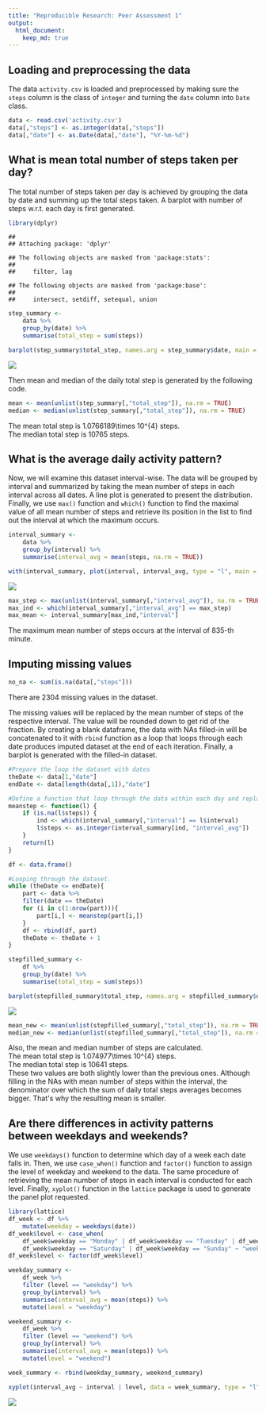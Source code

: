 ```yaml
---
title: "Reproducible Research: Peer Assessment 1"
output: 
  html_document:
    keep_md: true
---
```


## Loading and preprocessing the data
The data `activity.csv` is loaded and preprocessed by making sure the `steps` column is the class of `integer` and turning the `date` column into `Date` class.


```r
data <- read.csv('activity.csv')
data[,"steps"] <- as.integer(data[,"steps"])
data[,"date"] <- as.Date(data[,"date"], "%Y-%m-%d")
```

## What is mean total number of steps taken per day?

The total number of steps taken per day is achieved by grouping the data by date and summing up the total steps taken. A barplot with number of steps w.r.t. each day is first generated.


```r
library(dplyr)
```

```
## 
## Attaching package: 'dplyr'
```

```
## The following objects are masked from 'package:stats':
## 
##     filter, lag
```

```
## The following objects are masked from 'package:base':
## 
##     intersect, setdiff, setequal, union
```

```r
step_summary <- 
    data %>%
    group_by(date) %>%
    summarise(total_step = sum(steps))

barplot(step_summary$total_step, names.arg = step_summary$date, main = "Total Number of Steps Taken Each Day", xlab = "Date", ylab = "Number of Steps")
```

![](PA1_template_files/figure-html/totalstep-1.png)<!-- -->

Then mean and median of the daily total step is generated by the following code.


```r
mean <- mean(unlist(step_summary[,"total_step"]), na.rm = TRUE)
median <- median(unlist(step_summary[,"total_step"]), na.rm = TRUE)
```

The mean total step is 1.0766189\times 10^{4} steps.  
The median total step is 10765 steps.

## What is the average daily activity pattern?

Now, we will examine this dataset interval-wise. The data will be grouped by interval and summarized by taking the mean number of steps in each interval across all dates. A line plot is generated to present the distribution. Finally, we use `max()` function and `which()` function to find the maximal value of all mean number of steps and retrieve its position in the list to find out the interval at which the maximum occurs.


```r
interval_summary <- 
    data %>%
    group_by(interval) %>%
    summarise(interval_avg = mean(steps, na.rm = TRUE))

with(interval_summary, plot(interval, interval_avg, type = "l", main = "Mean Number of Steps Taken in Each 5-min Interval", xlab = "Interval", ylab = "Mean Number of Steps"))
```

![](PA1_template_files/figure-html/intervalmean-1.png)<!-- -->

```r
max_step <- max(unlist(interval_summary[,"interval_avg"]), na.rm = TRUE)
max_ind <- which(interval_summary[,"interval_avg"] == max_step)
max_mean <- interval_summary[max_ind,"interval"]
```

The maximum mean number of steps occurs at the interval of 835-th minute.

## Imputing missing values


```r
no_na <- sum(is.na(data[,"steps"]))
```

There are 2304 missing values in the dataset.

The missing values will be replaced by the mean number of steps of the respective interval. The value will be rounded down to get rid of the fraction. By creating a blank dataframe, the data with NAs filled-in will be concatenated to it with `rbind` function as a loop that loops through each date produces imputed dataset at the end of each iteration. Finally, a barplot is generated with the filled-in dataset.


```r
#Prepare the loop the dataset with dates
theDate <- data[1,"date"]
endDate <- data[length(data[,1]),"date"]

#Define a function that loop through the data within each day and replace NAs with the mean of the steps recorded in each 5-min interval. The values are rounded down since a fraction of a step doesn't exist.
meanstep <- function(l) {
    if (is.na(l$steps)) {
        ind <- which(interval_summary[,"interval"] == l$interval)
        l$steps <- as.integer(interval_summary[ind, "interval_avg"])
    }
    return(l)
}

df <- data.frame()

#Looping through the dataset.
while (theDate <= endDate){
    part <- data %>%
    filter(date == theDate)
    for (i in c(1:nrow(part))){
        part[i,] <- meanstep(part[i,])
    }
    df <- rbind(df, part)
    theDate <- theDate + 1
}

stepfilled_summary <- 
    df %>%
    group_by(date) %>%
    summarise(total_step = sum(steps))

barplot(stepfilled_summary$total_step, names.arg = stepfilled_summary$date, main = "Total Number of Steps Taken Each Day (Missing Values Filled)", xlab = "Date", ylab = "Number of Steps")
```

![](PA1_template_files/figure-html/fillinmissingval-1.png)<!-- -->

```r
mean_new <- mean(unlist(stepfilled_summary[,"total_step"]), na.rm = TRUE)
median_new <- median(unlist(stepfilled_summary[,"total_step"]), na.rm = TRUE)
```

Also, the mean and median number of steps are calculated.  
The mean total step is 1.074977\times 10^{4} steps.  
The median total step is 10641 steps.  
These two values are both slightly lower than the previous ones. Although filling in the NAs with mean number of steps within the interval, the denominator over which the sum of daily total steps averages becomes bigger. That's why the resulting mean is smaller.

## Are there differences in activity patterns between weekdays and weekends?

We use `weekdays()` function to determine which day of a week each date falls in. Then, we use `case_when()` function and `factor()` function to assign the level of weekday and weekend to the data. The same procedure of retrieving the mean number of steps in each interval is conducted for each level. Finally, `xyplot()` function in the `lattice` package is used to generate the panel plot requested.


```r
library(lattice)
df_week <- df %>%
    mutate(weekday = weekdays(date))
df_week$level <- case_when(
    df_week$weekday == "Monday" | df_week$weekday == "Tuesday" | df_week$weekday == "Wednesday" | df_week$weekday == "Thursday" | df_week$weekday == "Friday" ~ "weekday",
    df_week$weekday == "Saturday" | df_week$weekday == "Sunday" ~ "weekend")
df_week$level <- factor(df_week$level)

weekday_summary <- 
    df_week %>%
    filter (level == "weekday") %>%
    group_by(interval) %>%
    summarise(interval_avg = mean(steps)) %>%
    mutate(level = "weekday")

weekend_summary <- 
    df_week %>%
    filter (level == "weekend") %>%
    group_by(interval) %>%
    summarise(interval_avg = mean(steps)) %>%
    mutate(level = "weekend")

week_summary <- rbind(weekday_summary, weekend_summary)

xyplot(interval_avg ~ interval | level, data = week_summary, type = "l", layout = c(1,2), main = "Mean Number of Steps Taken in Each 5-min Interval", xlab = "Interval", ylab = "Mean Number of Steps")
```

![](PA1_template_files/figure-html/weekdaysweekend-1.png)<!-- -->
